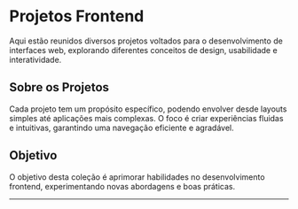 # **Projetos Frontend**

Aqui estão reunidos diversos projetos voltados para o desenvolvimento de interfaces web, explorando diferentes conceitos de design, usabilidade e interatividade.

## **Sobre os Projetos**

Cada projeto tem um propósito específico, podendo envolver desde layouts simples até aplicações mais complexas. O foco é criar experiências fluidas e intuitivas, garantindo uma navegação eficiente e agradável.

## **Objetivo**

O objetivo desta coleção é aprimorar habilidades no desenvolvimento frontend, experimentando novas abordagens e boas práticas.  

----
